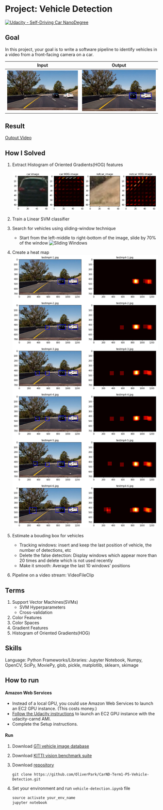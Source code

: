 # Project: Vehicle Detection

[![Udacity - Self-Driving Car NanoDegree](https://s3.amazonaws.com/udacity-sdc/github/shield-carnd.svg)](http://www.udacity.com/drive)

## Goal
In this project, your goal is to write a software pipeline to identify vehicles in a video from a front-facing camera on a car. 

| Input                           | Output                            |
| ------------------------------- | --------------------------------- |
| ![Input Image](input_image.jpg) | ![Output Image](output_image.jpg) |

## Result

[Output Video](https://youtu.be/HPcA40QtczQ)

## How I Solved
1. Extract Histogram of Oriented Gradients(HOG) features

   ![HOG](hog_features_image.png)

2. Train a Linear SVM classifier

3. Search for vehicles using sliding-window technique
   - Start from the left-middle to right-bottom of the image, slide by 70% of the window
     ![Sliding Windows](sliding_windows_image.png)
4. Create a heat map
   ![Heat Map](heat_map_image.png)
5. Estimate a bouding box for vehicles
   - Tracking windows: insert and keep the last position of vehicle, the number of detections, etc
   - Delete the false detection: Display windows which appear more than 20 times and delete which is not used recently
   - Make it smooth: Average the last 10 windows' positions

6. Pipeline on a video stream: VideoFileClip

## Terms
1. Support Vector Machines(SVMs)
   - SVM Hyperparameters
   - Cross-validation
2. Color Features
3. Color Spaces
4. Gradient Features
5. Histogram of Oriented Gradients(HOG)


## Skills
Language: Python
Frameworks/Libraries: Jupyter Notebook, Numpy, OpenCV, SciPy, MoviePy, glob, pickle, matplotlib, sklearn, skimage

## How to run

#### Amazon Web Services
- Instead of a local GPU, you could use Amazon Web Services to launch an EC2 GPU instance. (This costs money.)
- [Follow the Udacity instructions](https://classroom.udacity.com/nanodegrees/nd013/parts/fbf77062-5703-404e-b60c-95b78b2f3f9e/modules/6df7ae49-c61c-4bb2-a23e-6527e69209ec/lessons/614d4728-0fad-4c9d-a6c3-23227aef8f66/concepts/f6fccba8-0009-4d05-9356-fae428b6efb4) to launch an EC2 GPU instance with the udacity-carnd AMI.
- Complete the Setup instructions.


#### Run
1. Download [GTI vehicle image database](http://www.gti.ssr.upm.es/data/Vehicle_database.html)
2. Download [KITTI vision benchmark suite](http://www.cvlibs.net/datasets/kitti/)
3. Download [repository](https://github.com/OliverPark/CarND-Term1-P5-Vehicle-Detection.git)
   ```Shell
   git clone https://github.com/OliverPark/CarND-Term1-P5-Vehicle-Detection.git
   ```
4. Set your environment and run `vehicle-detection.ipynb` file

   ```Shell
   source activate your_env_name
   jupyter notebook
   ```